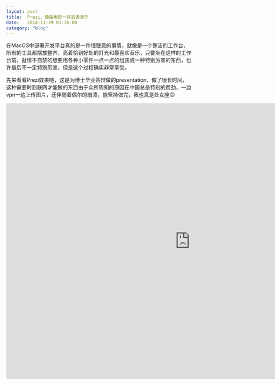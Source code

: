 ```yaml
---
layout: post
title:  Prezi，像拍电影一样去做演示
date:   2014-11-29 01:36:00
category: "blog"
---
```


<span id="tagline">
<p>在MacOS中部署开发平台真的是一件很惬意的事情，就像是一个整洁的工作台，所有的工具都摆放整齐，亮着恰到好处的灯光和最喜欢音乐，只要坐在这样的工作台前，就情不自禁的想要用各种小零件一点一点的组装成一种特别厉害的东西，也许最后不一定特别厉害，但是这个过程确实非常享受。</p>
</span>

先来看看Prezi效果吧，这是为博士毕业答辩做的presentation，做了很长时间，这种需要时刻联网才能做的东西由于众所周知的原因在中国总是特别的费劲，一边vpn一边上传图片，还伴随着偶尔的崩溃，能坚持做完，我也真是处女座😊


<iframe src="http://prezi.com/embed/mkr0uv4ba9wt/?bgcolor=ffffff&amp;lock_to_path=0&amp;autoplay=0&amp;autohide_ctrls=0&amp;features=undefined&amp;token=undefined&amp;disabled_features=undefined" width="1000" height="750" frameBorder="0" webkitAllowFullScreen mozAllowFullscreen allowfullscreen> </iframe>